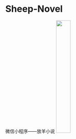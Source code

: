 # Sheep-Novel
微信小程序——放羊小说
<img src="https://upload-images.jianshu.io/upload_images/1721864-1c1bde4969165783.PNG?imageMogr2/auto-orient/strip%7CimageView2/2/w/1240" width="30%" height="30%">
